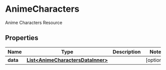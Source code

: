 

# AnimeCharacters

Anime Characters Resource

## Properties

| Name | Type | Description | Notes |
|------------ | ------------- | ------------- | -------------|
|**data** | [**List&lt;AnimeCharactersDataInner&gt;**](AnimeCharactersDataInner.md) |  |  [optional] |




